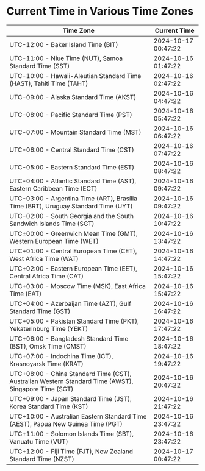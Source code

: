 # Current Time in Various Time Zones

| Time Zone | Current Time |
|-----------|--------------|
| UTC-12:00 - Baker Island Time (BIT) | 2024-10-17 00:47:22 |
| UTC-11:00 - Niue Time (NUT), Samoa Standard Time (SST) | 2024-10-16 01:47:22 |
| UTC-10:00 - Hawaii-Aleutian Standard Time (HAST), Tahiti Time (TAHT) | 2024-10-16 02:47:22 |
| UTC-09:00 - Alaska Standard Time (AKST) | 2024-10-16 04:47:22 |
| UTC-08:00 - Pacific Standard Time (PST) | 2024-10-16 05:47:22 |
| UTC-07:00 - Mountain Standard Time (MST) | 2024-10-16 06:47:22 |
| UTC-06:00 - Central Standard Time (CST) | 2024-10-16 07:47:22 |
| UTC-05:00 - Eastern Standard Time (EST) | 2024-10-16 08:47:22 |
| UTC-04:00 - Atlantic Standard Time (AST), Eastern Caribbean Time (ECT) | 2024-10-16 09:47:22 |
| UTC-03:00 - Argentina Time (ART), Brasília Time (BRT), Uruguay Standard Time (UYT) | 2024-10-16 09:47:22 |
| UTC-02:00 - South Georgia and the South Sandwich Islands Time (SGT) | 2024-10-16 10:47:22 |
| UTC±00:00 - Greenwich Mean Time (GMT), Western European Time (WET) | 2024-10-16 13:47:22 |
| UTC+01:00 - Central European Time (CET), West Africa Time (WAT) | 2024-10-16 14:47:22 |
| UTC+02:00 - Eastern European Time (EET), Central Africa Time (CAT) | 2024-10-16 15:47:22 |
| UTC+03:00 - Moscow Time (MSK), East Africa Time (EAT) | 2024-10-16 15:47:22 |
| UTC+04:00 - Azerbaijan Time (AZT), Gulf Standard Time (GST) | 2024-10-16 16:47:22 |
| UTC+05:00 - Pakistan Standard Time (PKT), Yekaterinburg Time (YEKT) | 2024-10-16 17:47:22 |
| UTC+06:00 - Bangladesh Standard Time (BST), Omsk Time (OMST) | 2024-10-16 18:47:22 |
| UTC+07:00 - Indochina Time (ICT), Krasnoyarsk Time (KRAT) | 2024-10-16 19:47:22 |
| UTC+08:00 - China Standard Time (CST), Australian Western Standard Time (AWST), Singapore Time (SGT) | 2024-10-16 20:47:22 |
| UTC+09:00 - Japan Standard Time (JST), Korea Standard Time (KST) | 2024-10-16 21:47:22 |
| UTC+10:00 - Australian Eastern Standard Time (AEST), Papua New Guinea Time (PGT) | 2024-10-16 23:47:22 |
| UTC+11:00 - Solomon Islands Time (SBT), Vanuatu Time (VUT) | 2024-10-16 23:47:22 |
| UTC+12:00 - Fiji Time (FJT), New Zealand Standard Time (NZST) | 2024-10-17 00:47:22 |
